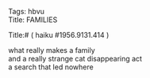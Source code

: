 Tags: hbvu  
Title: FAMILIES  
  
Title:# ( haiku #1956.9131.414 )  
  
what really makes a family  
and a really strange cat disappearing act  
a search that led nowhere  
